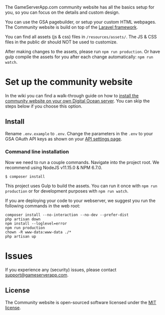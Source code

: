 The GameServerApp.com community website has all the basics setup for you, so you can focus on the details and custom design.

You can use the GSA pagebuilder, or setup your custom HTML webpages. The Community website is build on top of the [Laravel framework](https://laravel.com/docs/5.4).

You can find all assets (js & css) files in `/resources/assets/`. The JS & CSS files in the public dir should NOT be used to customize. 

After making changes to the assets, please run `npm run production`. Or have gulp compile the assets for you after each change automatically: `npm run watch`.

# Set up the community website

In the wiki you can find a walk-through guide on how to [install the community website on your own Digital Ocean server](https://github.com/GameserverApp/Community-Website/wiki/Digital-Ocean-droplet-setup). You can skip the steps below if you choose this option.

## Install

Rename `.env.example` to `.env`. Change the parameters in the `.env` to your GSA OAuth API keys as shown on your [API settings page](https://github.com/GameserverApp/community-website). 

### Command line installation
Now we need to run a couple commands. Navigate into the project root.
We recommend using NodeJS v11.15.0 & NPM 6.7.0.

```@cli
$ composer install
```

This project uses Gulp to build the assets. You can run it once with `npm run production` or for development purposes with `npm run watch`.

If you are deploying your code to your webserver, we suggest you run the following commands in the web root:

```@cli
composer install --no-interaction --no-dev --prefer-dist
php artisan down
npm install --loglevel=error
npm run production
chown -R www-data:www-data ./*
php artisan up
```

# Issues
If you experience any (security) issues, please contact support@gameserverapp.com.

## License

The Community website is open-sourced software licensed under the [MIT license](http://opensource.org/licenses/MIT).